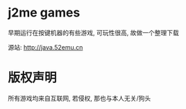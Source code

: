 # j2me games

早期运行在按键机器的有些游戏, 可玩性很高, 故做一个整理下载

源站: http://java.52emu.cn

# 版权声明

所有游戏均来自互联网, 若侵权, 那也与本人无关/狗头